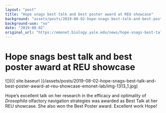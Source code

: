 ```yaml
---
layout: "post"
title: "Hope snags best talk and best poster award at REU showcase"
background: "assets/posts/2019-08-02-hope-snags-best-talk-and-best-poster-award-at-reu-showcase-emonet-lab/img-1313_1.jpg"
background-use: "no"
date: "2019-08-02"
original_url: "https://emonet.biology.yale.edu/news/hope-snags-best-talk-and-best-poster-award-reu-showcase"
---
```

# Hope snags best talk and best poster award at REU showcase

![]({{ site.baseurl }}/assets/posts/2019-08-02-hope-snags-best-talk-and-best-poster-award-at-reu-showcase-emonet-lab/img-1313_1.jpg)

Hope’s excellent talk on her research in the efficacy and optimality of *Drosophila* olfactory navigation strategies was awarded as Best Talk at her REU showcase. She also won the Best Poster award. Excellent work Hope!